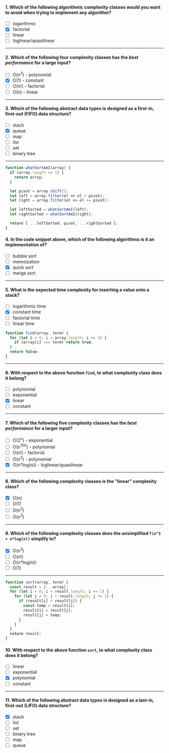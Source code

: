 #### 1. Which of the following algorithmic complexity classes would you want to avoid when trying to implement any algorithm?
- [ ] logarithmic
- [x] factorial
- [ ] linear
- [ ] loglinear/quasilinear

---

#### 2. Which of the following four complexity classes has the _best performance_ for a large input?
- [ ] O(n<sup>3</sup>) - polynomial
- [x] O(1) - constant
- [ ] O(n!) - factorial
- [ ] O(n) - linear

---

#### 3. Which of the following abstract data types is designed as a first-in, first-out (FIFO) data structure?
- [ ] stack
- [x] queue
- [ ] map
- [ ] list
- [ ] set
- [ ] binary tree

---

```js
function whatSortAmI(array) {
  if (array.length <= 1) {
    return array;
  }

  let pivot = array.shift();
  let left = array.filter(el => el < pivot);
  let right = array.filter(el => el >= pivot);

  let leftSorted = whatSortAmI(left);
  let rightSorted = whatSortAmI(right);

  return [ ...leftSorted, pivot, ...rightSorted ];
}
```

#### 4. In the code snippet above, which of the following algorithms is it an implementation of?
- [ ] bubble sort
- [ ] memoization
- [x] quick sort
- [ ] merge sort

---

#### 5. What is the expected time complexity for inserting a value onto a stack?
- [ ] logarithmic time
- [x] constant time
- [ ] factorial time
- [ ] linear time

```js
function find(array, term) {
  for (let i = 0; i < array.length; i += 1) {
    if (array[i] === term) return true;
  }
  return false;
}
```

---

#### 6. With respect to the above function `find`, to what complexity class does it belong? 
- [ ] polynomial
- [ ] exponential
- [x] linear
- [ ] constant

---

#### 7. Which of the following five complexity classes has the _best performance_ for a larger input?
- [ ] O(2<sup>n</sup>) - exponential
- [ ] O(n<sup>100</sup>) - polynomial
- [ ] O(n!) - factorial
- [ ] O(n<sup>2</sup>) - polynomial
- [x] O(n*log(n)) - loglinear/quasilinear

---

#### 8. Which of the following complexity classes is the "linear" complexity class?
- [x] O(n)
- [ ] O(1)
- [ ] O(n<sup>2</sup>)
- [ ] O(n<sup>3</sup>)

---

#### 9. Which of the following complexity classes does the unsimplified `T(n^3 + n*log(n))` simplify to?
- [x] O(n<sup>3</sup>)
- [ ] O(n!)
- [ ] O(n*log(n))
- [ ] O(1)

---


```js
function sort(array, term) {
  const result = [...array];
  for (let i = 0; i < result.length; i += 1) {
    for (let j = 0; j < result.length; j += 1) {
      if (result[i] < result[j]) {
        const temp = result[i];
        result[i] = result[j];
        result[j] = temp;
      }
    }
  }
  return result;
}
```

#### 10. With respect to the above function `sort`, to what complexity class does it belong?
- [ ] linear
- [ ] exponential
- [x] polynomial
- [ ] constant

---

#### 11. Which of the following abstract data types is designed as a last-in, first-out (LIFO) data structure?
- [x] stack
- [ ] list
- [ ] set
- [ ] binary tree
- [ ] map
- [ ] queue
